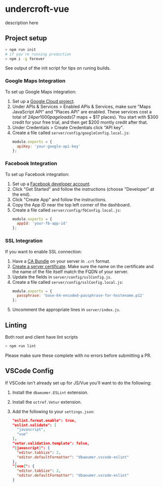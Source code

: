 # undercroft-vue

description here

## Project setup
```bash
> npm run init
# if you're running production
> npm i -g forever
```

See output of the init script for tips on runing builds.

### Google Maps Integration

To set up Google Maps integration:

1. Set up a [Google Cloud project](https://console.cloud.google.com/home/).
1. Under APIs & Services > Enabled APIs & Services, make sure "Maps JavaScript API" and "Places API"
   are enabled. These services cost a total of $24 per 1000 page loads ($7 maps + $17 places).
   You start with $300 credit for your free trial, and then get $200 montly credit after that.
1. Under Credentials > Create Credentials click "API key".
1. Create a file called `server/config/googleConfig.local.js`:
    ```js
    module.exports = {
      apiKey: 'your-google-api-key'
    };
    ```

### Facebook Integration

To set up Facebook integration:

1. Set up a [Facebook developer account](https://developers.facebook.com/).
1. Click "Get Started" and follow the instructions (choose "Developer" at the end).
1. Click "Create App" and follow the instructions.
1. Copy the App ID near the top left corner of the dashboard.
1. Create a file called `server/config/fbConfig.local.js`:
    ```js
    module.exports = {
      appId: 'your-fb-app-id'
    };
    ```

### SSL Integration

If you want to enable SSL connection:

1. Have a [CA Bundle](https://curl.se/docs/caextract.html) on your server in `.crt` format.
1. [Create a server certificate](https://linuxize.com/post/creating-a-self-signed-ssl-certificate/).
   Make sure the name on the certificate and the name of the file itself match the FQDN of your server.
1. Update the fields in `server/config/sslConfig.js`.
1. Create a file called  `server/config/sslConfig.local.js`:
    ```js
    module.exports = {
      passphrase: 'base-64-encoded-passphrase-for-hostename.p12'
    };
    ```
1. Uncomment the appropriate lines in `server/index.js`.

## Linting

Both root and client have lint scripts

```bash
> npm run lint
```

Please make sure these complete with no errors before submitting a PR.

## VSCode Config

If VSCode isn't already set up for JS/Vue you'll want to do the following:

1. Install the `dbaeumer.ESLint` extension.
2. Install the `octref.Vetur` extension.
3. Add the following to your `settings.json`:

    ```json
    "eslint.format.enable": true,
    "eslint.validate": [
      "javascript",
      "vue"
    ],
    "vetur.validation.template": false,
    "[javascript]": {
      "editor.tabSize": 2,
      "editor.defaultFormatter": "dbaeumer.vscode-eslint"
    },
    "[vue]": {
      "editor.tabSize": 2,
      "editor.defaultFormatter": "dbaeumer.vscode-eslint"
    }
    ```
